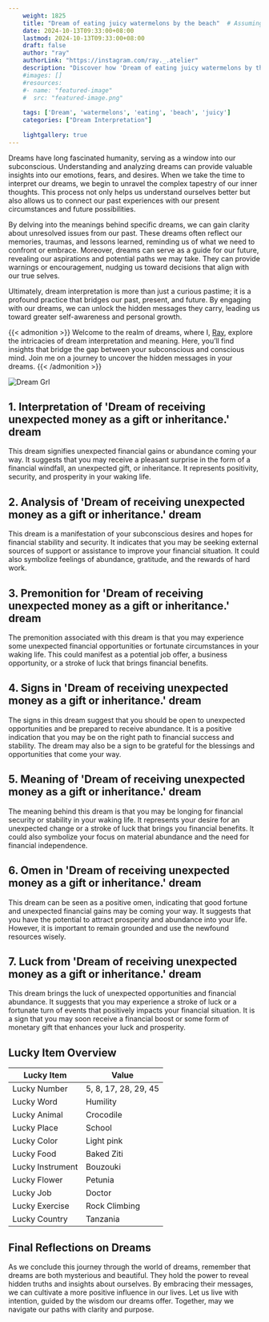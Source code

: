 ```yaml
---
    weight: 1825
    title: "Dream of eating juicy watermelons by the beach"  # Assuming 'title' column exists
    date: 2024-10-13T09:33:00+08:00
    lastmod: 2024-10-13T09:33:00+08:00
    draft: false
    author: "ray"
    authorLink: "https://instagram.com/ray._.atelier"
    description: "Discover how 'Dream of eating juicy watermelons by the beach' can interpret your future and uncover its significant meanings in your life."
    #images: []
    #resources:
    #- name: "featured-image"
    #  src: "featured-image.png"
    
    tags: ['Dream', 'watermelons', 'eating', 'beach', 'juicy']
    categories: ["Dream Interpretation"]
    
    lightgallery: true
---
```

    
Dreams have long fascinated humanity, serving as a window into our subconscious. Understanding and analyzing dreams can provide valuable insights into our emotions, fears, and desires. When we take the time to interpret our dreams, we begin to unravel the complex tapestry of our inner thoughts. This process not only helps us understand ourselves better but also allows us to connect our past experiences with our present circumstances and future possibilities.

By delving into the meanings behind specific dreams, we can gain clarity about unresolved issues from our past. These dreams often reflect our memories, traumas, and lessons learned, reminding us of what we need to confront or embrace. Moreover, dreams can serve as a guide for our future, revealing our aspirations and potential paths we may take. They can provide warnings or encouragement, nudging us toward decisions that align with our true selves.

Ultimately, dream interpretation is more than just a curious pastime; it is a profound practice that bridges our past, present, and future. By engaging with our dreams, we can unlock the hidden messages they carry, leading us toward greater self-awareness and personal growth.

{{< admonition >}}
Welcome to the realm of dreams, where I, [Ray](https://instagram.com/ray._.atelier), explore the intricacies of dream interpretation and meaning. Here, you’ll find insights that bridge the gap between your subconscious and conscious mind. Join me on a journey to uncover the hidden messages in your dreams.
{{< /admonition >}}

![Dream Grl](https://cdn.pixabay.com/photo/2017/11/02/03/35/gothic-2910057_1280.jpg "Dream Grl")

## 1. Interpretation of 'Dream of receiving unexpected money as a gift or inheritance.' dream

This dream signifies unexpected financial gains or abundance coming your way. It suggests that you may receive a pleasant surprise in the form of a financial windfall, an unexpected gift, or inheritance. It represents positivity, security, and prosperity in your waking life.

## 2. Analysis of 'Dream of receiving unexpected money as a gift or inheritance.' dream

This dream is a manifestation of your subconscious desires and hopes for financial stability and security. It indicates that you may be seeking external sources of support or assistance to improve your financial situation. It could also symbolize feelings of abundance, gratitude, and the rewards of hard work.

## 3. Premonition for 'Dream of receiving unexpected money as a gift or inheritance.' dream

The premonition associated with this dream is that you may experience some unexpected financial opportunities or fortunate circumstances in your waking life. This could manifest as a potential job offer, a business opportunity, or a stroke of luck that brings financial benefits.

## 4. Signs in 'Dream of receiving unexpected money as a gift or inheritance.' dream

The signs in this dream suggest that you should be open to unexpected opportunities and be prepared to receive abundance. It is a positive indication that you may be on the right path to financial success and stability. The dream may also be a sign to be grateful for the blessings and opportunities that come your way.

## 5. Meaning of 'Dream of receiving unexpected money as a gift or inheritance.' dream

The meaning behind this dream is that you may be longing for financial security or stability in your waking life. It represents your desire for an unexpected change or a stroke of luck that brings you financial benefits. It could also symbolize your focus on material abundance and the need for financial independence.

## 6. Omen in 'Dream of receiving unexpected money as a gift or inheritance.' dream

This dream can be seen as a positive omen, indicating that good fortune and unexpected financial gains may be coming your way. It suggests that you have the potential to attract prosperity and abundance into your life. However, it is important to remain grounded and use the newfound resources wisely.

## 7. Luck from 'Dream of receiving unexpected money as a gift or inheritance.' dream

This dream brings the luck of unexpected opportunities and financial abundance. It suggests that you may experience a stroke of luck or a fortunate turn of events that positively impacts your financial situation. It is a sign that you may soon receive a financial boost or some form of monetary gift that enhances your luck and prosperity.

## Lucky Item Overview
| Lucky Item          | Value              |
|---------------|--------------------|
| Lucky Number        | 5, 8, 17, 28, 29, 45  |
| Lucky Word          | Humility |
| Lucky Animal        | Crocodile |
| Lucky Place         | School     |
| Lucky Color         | Light pink     |
| Lucky Food          | Baked Ziti      |
| Lucky Instrument    | Bouzouki |
| Lucky Flower        | Petunia    |
| Lucky Job           | Doctor       |
| Lucky Exercise      | Rock Climbing  |
| Lucky Country       | Tanzania    |


##  Final Reflections on Dreams

As we conclude this journey through the world of dreams, remember that dreams are both mysterious and beautiful. They hold the power to reveal hidden truths and insights about ourselves. By embracing their messages, we can cultivate a more positive influence in our lives. Let us live with intention, guided by the wisdom our dreams offer. Together, may we navigate our paths with clarity and purpose.
